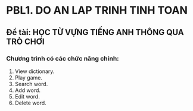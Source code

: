 # PBL1. DO AN LAP TRINH TINH TOAN
## Đề tài: HỌC TỪ VỰNG TIẾNG ANH THÔNG QUA TRÒ CHƠI
### Chương trình có các chức năng chính:
1. View dictionary.
2. Play game.                        
3. Search word.
4. Add word.
5. Edit word.
6. Delete word.
